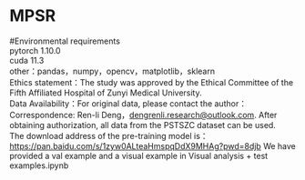 # MPSR 
#Environmental requirements  
pytorch 1.10.0  
cuda 11.3  
other：pandas，numpy，opencv，matplotlib，sklearn  
Ethics statement：The study was approved by the Ethical Committee of the Fifth Affiliated Hospital of Zunyi Medical University.  
Data Availability：For original data, please contact the author：Correspondence: Ren-li Deng，dengrenli.research@outlook.com. After obtaining authorization, all data from the PSTSZC dataset can be used.  
The download address of the pre-training model is：https://pan.baidu.com/s/1zyw0ALteaHmspqDdX9MHAg?pwd=8djb 
We have provided a val example and a visual example in Visual analysis + test examples.ipynb

